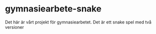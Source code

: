 # gymnasiearbete-snake
Det här är vårt projekt för gymnasiearbetet. Det är ett snake spel med två versioner 
